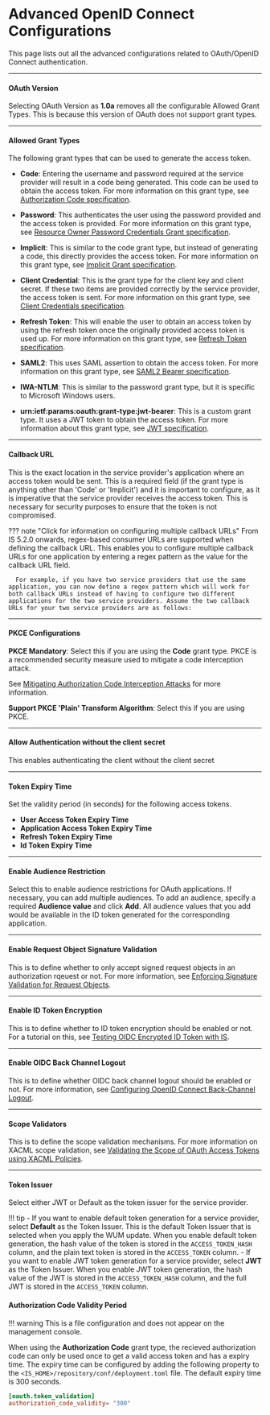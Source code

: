 # Advanced OpenID Connect Configurations

This page lists out all the advanced configurations related to OAuth/OpenID Connect authentication. 


--- 

#### OAuth Version 
Selecting OAuth Version as **1.0a** removes all the configurable Allowed Grant Types. This is because this version of OAuth does not support grant types.

---
#### Allowed Grant Types
The following grant types that can be used to generate the access token.

- **Code**: Entering the username and password required at the service provider will result in a code being generated. This code can be used to obtain the access token. For more information on this grant type, see [Authorization Code specification](https://tools.ietf.org/html/rfc6749#section-4.1).

- **Password**: This authenticates the user using the password provided and the access token is provided. For more information on this grant type, see [Resource Owner Password Credentials Grant specification](https://tools.ietf.org/html/rfc6749#section-4.3).

- **Implicit**: This is similar to the code grant type, but instead of generating a code, this directly provides the access token. For more information on this grant type, see [Implicit Grant specification](https://tools.ietf.org/html/rfc6749#section-4.2).

- **Client Credential**: This is the grant type for the client key and client secret. If these two items are provided correctly by the service provider, the access token is sent. For more information on this grant type, see [Client Credentials specification](https://tools.ietf.org/html/rfc6749#section-4.4).

- **Refresh Token**: This will enable the user to obtain an access token by using the refresh token once the originally provided access token is used up. For more information on this grant type, see [Refresh Token specification](https://tools.ietf.org/html/rfc6749#section-1.5).

- **SAML2**: This uses SAML assertion to obtain the access token. For more information on this grant type, see [SAML2 Bearer specification](https://tools.ietf.org/id/draft-ietf-oauth-saml2-bearer-23.txt).

- **IWA-NTLM**: This is similar to the password grant type, but it is specific to Microsoft Windows users.

- **urn:ietf:params:oauth:grant-type:jwt-bearer**: This is a custom grant type. It uses a JWT token to obtain the access token. For more information about this grant type, see [JWT specification](https://tools.ietf.org/html/rfc7523).

---

#### Callback URL
This is the exact location in the service provider's application where an access token would be sent. This is a required field (if the grant type is anything other than 'Code' or 'Implicit') and it is important to configure, as it is imperative that the service provider receives the access token. This is necessary for security purposes to ensure that the token is not compromised.

??? note "Click for information on configuring multiple callback URLs"
     From IS 5.2.0 onwards, regex-based consumer URLs are supported when defining the callback URL. This enables you to configure multiple callback URLs for one application by entering a regex pattern as the value for the callback URL field.

      For example, if you have two service providers that use the same application, you can now define a regex pattern which will work for both callback URLs instead of having to configure two different applications for the two service providers. Assume the two callback URLs for your two service providers are as follows:

---

#### PKCE Configurations

**PKCE Mandatory**: Select this if you are using the <strong>Code</strong> grant type. PKCE is a recommended security measure used to mitigate a code interception attack. 

See [Mitigating Authorization Code Interception Attacks](../../administer/mitigating-authorization-code-interception-attacks) for more information.

**Support PKCE 'Plain' Transform Algorithm**: Select this if you are using PKCE.

---

#### Allow Authentication without the client secret

This enables authenticating the client without the client secret

----

#### Token Expiry Time

Set the validity period (in seconds) for the following access tokens. 

- **User Access Token Expiry Time**
- **Application Access Token Expiry Time**
- **Refresh Token Expiry Time**
- **Id Token Expiry Time**

-----

#### Enable Audience Restriction

Select this to enable audience restrictions for OAuth applications. If necessary, you can add multiple audiences. To add an audience, specify a required **Audience value** and click **Add**. All audience values that you add would be available in the ID token generated for the corresponding application.

----

#### Enable Request Object Signature Validation

This is to define whether to only accept signed request objects in an authorization rqeuest or not. For more information, see [Enforcing Signature Validation for Request Objects](../.../learn/enforcing-signature-validation-for-request-objects).

----

#### Enable ID Token Encryption

This is to define whether to ID token encryption should be enabled or not. For a tutorial on this, see [Testing OIDC Encrypted ID Token with IS](../../learn/testing-oidc-encrypted-id-token-with-is).

----

#### Enable OIDC Back Channel Logout

This is to define whether OIDC back channel logout should be enabled or not. For more information, see [Configuring OpenID Connect Back-Channel Logout](../../learn/configuring-openid-connect-back-channel-logout).

----

#### Scope Validators

This is to define the scope validation mechanisms. For more information on XACML scope validation, see [Validating the Scope of OAuth Access Tokens using XACML Policies](../../learn/validating-the-scope-of-oauth-access-tokens-using-xacml-policies).

----

#### Token Issuer

Select either JWT or Default as the token issuer for the service provider.

!!! tip
    - If you want to enable default token generation for a service provider, select **Default** as the Token Issuer. This is the default Token Issuer   that is selected when you apply the WUM update.
      When you enable default token generation, the hash value of the token is stored in the `ACCESS_TOKEN_HASH `column, and the plain text token is stored in the `ACCESS_TOKEN` column. 
    - If you want to enable JWT token generation for a service provider, select **JWT** as the Token Issuer.
      When you enable JWT token generation, the hash value of the JWT is stored in the `ACCESS_TOKEN_HASH` column, and the full JWT is stored in the `ACCESS_TOKEN` column.

#### Authorization Code Validity Period

!!! warning
    This is a file configuration and does not appear on the management console.

When using the **Authorization Code** grant type, the recieved authorization code can only be used once to get a valid access token and has a expiry time. The expiry time can be configured by adding the following property to the `<IS_HOME>/repository/conf/deployment.toml` file. The default expiry time is 300 seconds.

``` toml
[oauth.token_validation]
authorization_code_validity= "300"
```

